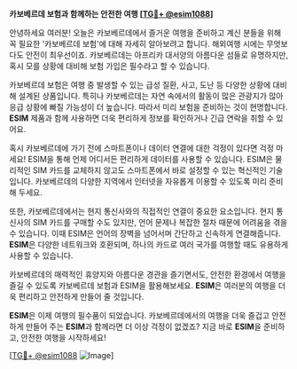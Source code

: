 **카보베르데 보험과 함께하는 안전한 여행 [[TG💪+ @esim1088](https://t.me/s/esim1088)]**

안녕하세요 여러분! 오늘은 카보베르데에서 즐거운 여행을 준비하고 계신 분들을 위해 꼭 필요한 '카보베르데 보험'에 대해 자세히 알아보려고 합니다. 해외여행 시에는 무엇보다도 안전이 최우선이죠. 카보베르데는 아프리카 대서양의 아름다운 섬들로 유명하지만, 혹시 모를 상황에 대비해 보험 가입은 필수라고 할 수 있습니다.

카보베르데 보험은 여행 중 발생할 수 있는 급성 질환, 사고, 도난 등 다양한 상황에 대비해 설계된 상품입니다. 특히나 카보베르데는 자연 속에서의 활동이 많은 관광지가 많아 응급 상황에 빠질 가능성이 더 높습니다. 따라서 미리 보험을 준비하는 것이 현명합니다. **ESIM** 제품과 함께 사용하면 더욱 편리하게 정보를 확인하거나 긴급 연락을 취할 수 있어요.

혹시 카보베르데에 가기 전에 스마트폰이나 데이터 연결에 대한 걱정이 있다면 걱정 마세요! ESIM을 통해 언제 어디서든 편리하게 데이터를 사용할 수 있습니다. ESIM은 물리적인 SIM 카드를 교체하지 않고도 스마트폰에서 바로 설정할 수 있는 혁신적인 기술입니다. 카보베르데의 다양한 지역에서 인터넷을 자유롭게 이용할 수 있도록 미리 준비해 두세요.

또한, 카보베르데에서는 현지 통신사와의 직접적인 연결이 중요한 요소입니다. 현지 통신사의 SIM 카드를 구매할 수도 있지만, 언어 문제나 복잡한 절차 때문에 어려움을 겪을 수 있습니다. 이때 ESIM은 언어의 장벽을 넘어서며 간단하고 신속하게 연결해줍니다. **ESIM**은 다양한 네트워크와 호환되며, 하나의 카드로 여러 국가를 여행할 때도 유용하게 사용할 수 있습니다.

카보베르데의 매력적인 휴양지와 아름다운 경관을 즐기면서도, 안전한 환경에서 여행을 즐길 수 있도록 카보베르데 보험과 ESIM을 활용해보세요. **ESIM**은 여러분의 여행을 더욱 편리하고 안전하게 만들어 줄 것입니다.

**ESIM**은 이제 여행의 필수품이 되었습니다. 카보베르데에서의 여행을 더욱 즐겁고 안전하게 만들어 주는 **ESIM**과 함께라면 더 이상 걱정이 없겠죠? 지금 바로 **ESIM**을 준비하고, 안전한 여행을 시작하세요!

[[TG💪+ @esim1088](https://t.me/s/esim1088) ![Image](https://i.postimg.cc/Y0z9fWf4/image.png)]